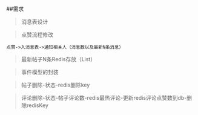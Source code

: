 ##需求
> 消息表设计

> 点赞流程修改

    点赞->入消息表->通知相关人（消息数以及最新N条消息）
> 最新帖子N条Redis存放（List）

> 事件模型的封装

> 帖子删除-状态-redis删除key

> 评论删除-状态-帖子评论数-redis最热评论-更新redis评论点赞数到db-删除redisKey

